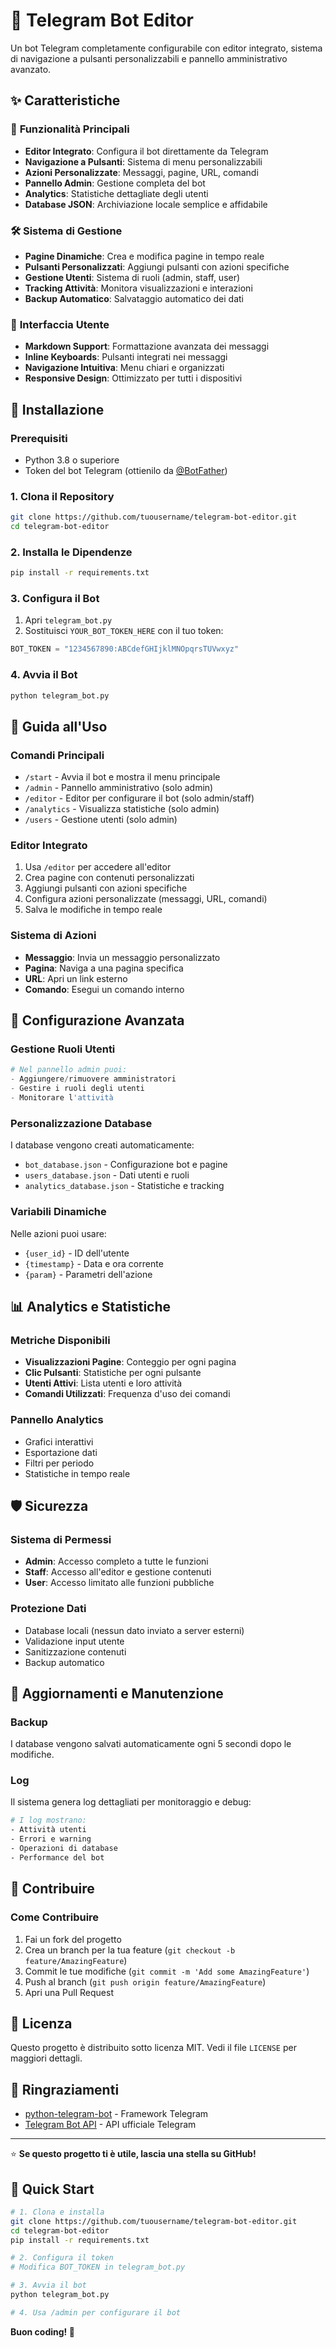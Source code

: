 # 🤖 Telegram Bot Editor

Un bot Telegram completamente configurabile con editor integrato, sistema di navigazione a pulsanti personalizzabili e pannello amministrativo avanzato.

## ✨ Caratteristiche

### 🎯 **Funzionalità Principali**
- **Editor Integrato**: Configura il bot direttamente da Telegram
- **Navigazione a Pulsanti**: Sistema di menu personalizzabili
- **Azioni Personalizzate**: Messaggi, pagine, URL, comandi
- **Pannello Admin**: Gestione completa del bot
- **Analytics**: Statistiche dettagliate degli utenti
- **Database JSON**: Archiviazione locale semplice e affidabile

### 🛠️ **Sistema di Gestione**
- **Pagine Dinamiche**: Crea e modifica pagine in tempo reale
- **Pulsanti Personalizzati**: Aggiungi pulsanti con azioni specifiche
- **Gestione Utenti**: Sistema di ruoli (admin, staff, user)
- **Tracking Attività**: Monitora visualizzazioni e interazioni
- **Backup Automatico**: Salvataggio automatico dei dati

### 🎨 **Interfaccia Utente**
- **Markdown Support**: Formattazione avanzata dei messaggi
- **Inline Keyboards**: Pulsanti integrati nei messaggi
- **Navigazione Intuitiva**: Menu chiari e organizzati
- **Responsive Design**: Ottimizzato per tutti i dispositivi

## 🚀 Installazione

### Prerequisiti
- Python 3.8 o superiore
- Token del bot Telegram (ottienilo da [@BotFather](https://t.me/BotFather))

### 1. Clona il Repository
```bash
git clone https://github.com/tuousername/telegram-bot-editor.git
cd telegram-bot-editor
```

### 2. Installa le Dipendenze
```bash
pip install -r requirements.txt
```

### 3. Configura il Bot
1. Apri `telegram_bot.py`
2. Sostituisci `YOUR_BOT_TOKEN_HERE` con il tuo token:
```python
BOT_TOKEN = "1234567890:ABCdefGHIjklMNOpqrsTUVwxyz"
```

### 4. Avvia il Bot
```bash
python telegram_bot.py
```

## 📖 Guida all'Uso

### Comandi Principali
- `/start` - Avvia il bot e mostra il menu principale
- `/admin` - Pannello amministrativo (solo admin)
- `/editor` - Editor per configurare il bot (solo admin/staff)
- `/analytics` - Visualizza statistiche (solo admin)
- `/users` - Gestione utenti (solo admin)

### Editor Integrato
1. Usa `/editor` per accedere all'editor
2. Crea pagine con contenuti personalizzati
3. Aggiungi pulsanti con azioni specifiche
4. Configura azioni personalizzate (messaggi, URL, comandi)
5. Salva le modifiche in tempo reale

### Sistema di Azioni
- **Messaggio**: Invia un messaggio personalizzato
- **Pagina**: Naviga a una pagina specifica
- **URL**: Apri un link esterno
- **Comando**: Esegui un comando interno

## 🔧 Configurazione Avanzata

### Gestione Ruoli Utenti
```python
# Nel pannello admin puoi:
- Aggiungere/rimuovere amministratori
- Gestire i ruoli degli utenti
- Monitorare l'attività
```

### Personalizzazione Database
I database vengono creati automaticamente:
- `bot_database.json` - Configurazione bot e pagine
- `users_database.json` - Dati utenti e ruoli
- `analytics_database.json` - Statistiche e tracking

### Variabili Dinamiche
Nelle azioni puoi usare:
- `{user_id}` - ID dell'utente
- `{timestamp}` - Data e ora corrente
- `{param}` - Parametri dell'azione

## 📊 Analytics e Statistiche

### Metriche Disponibili
- **Visualizzazioni Pagine**: Conteggio per ogni pagina
- **Clic Pulsanti**: Statistiche per ogni pulsante
- **Utenti Attivi**: Lista utenti e loro attività
- **Comandi Utilizzati**: Frequenza d'uso dei comandi

### Pannello Analytics
- Grafici interattivi
- Esportazione dati
- Filtri per periodo
- Statistiche in tempo reale

## 🛡️ Sicurezza

### Sistema di Permessi
- **Admin**: Accesso completo a tutte le funzioni
- **Staff**: Accesso all'editor e gestione contenuti
- **User**: Accesso limitato alle funzioni pubbliche

### Protezione Dati
- Database locali (nessun dato inviato a server esterni)
- Validazione input utente
- Sanitizzazione contenuti
- Backup automatico

## 🔄 Aggiornamenti e Manutenzione

### Backup
I database vengono salvati automaticamente ogni 5 secondi dopo le modifiche.

### Log
Il sistema genera log dettagliati per monitoraggio e debug:
```bash
# I log mostrano:
- Attività utenti
- Errori e warning
- Operazioni di database
- Performance del bot
```

## 🤝 Contribuire

### Come Contribuire
1. Fai un fork del progetto
2. Crea un branch per la tua feature (`git checkout -b feature/AmazingFeature`)
3. Commit le tue modifiche (`git commit -m 'Add some AmazingFeature'`)
4. Push al branch (`git push origin feature/AmazingFeature`)
5. Apri una Pull Request



## 📝 Licenza

Questo progetto è distribuito sotto licenza MIT. Vedi il file `LICENSE` per maggiori dettagli.

## 🙏 Ringraziamenti

- [python-telegram-bot](https://github.com/python-telegram-bot/python-telegram-bot) - Framework Telegram
- [Telegram Bot API](https://core.telegram.org/bots/api) - API ufficiale Telegram


---

⭐ **Se questo progetto ti è utile, lascia una stella su GitHub!**

## 🚀 Quick Start

```bash
# 1. Clona e installa
git clone https://github.com/tuousername/telegram-bot-editor.git
cd telegram-bot-editor
pip install -r requirements.txt

# 2. Configura il token
# Modifica BOT_TOKEN in telegram_bot.py

# 3. Avvia il bot
python telegram_bot.py

# 4. Usa /admin per configurare il bot
```

**Buon coding! 🎉**
